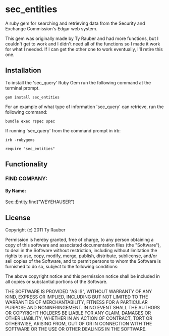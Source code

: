 # sec_entities

A ruby gem for searching and retrieving data from the Security and Exchange Commission's Edgar web system.

This gem was originally made by Ty Rauber and had more functions, but I couldn't get to work and I didn't need all of the functions so I made it work for what I needed.
If I can get the other one to work eventually, I'll retire this one.


## Installation

To install the 'sec_query' Ruby Gem run the following command at the terminal prompt.

`gem install sec_entities`

For an example of what type of information 'sec_query' can retrieve, run the following command:

`bundle exec rspec spec`

If running 'sec_query' from the command prompt in irb:

`irb -rubygems`

`require "sec_entities"`

## Functionality

### FIND COMPANY:

#### By Name:

Sec::Entity.find("WEYEHAUSER")


## License

Copyright (c) 2011 Ty Rauber

Permission is hereby granted, free of charge, to any person obtaining a copy of this software and associated documentation files (the "Software"), to deal in the Software without restriction, including without limitation the rights to use, copy, modify, merge, publish, distribute, sublicense, and/or sell copies of the Software, and to permit persons to whom the Software is furnished to do so, subject to the following conditions:

The above copyright notice and this permission notice shall be included in all copies or substantial portions of the Software.

THE SOFTWARE IS PROVIDED "AS IS", WITHOUT WARRANTY OF ANY KIND, EXPRESS OR IMPLIED, INCLUDING BUT NOT LIMITED TO THE WARRANTIES OF MERCHANTABILITY, FITNESS FOR A PARTICULAR PURPOSE AND NONINFRINGEMENT. IN NO EVENT SHALL THE AUTHORS OR COPYRIGHT HOLDERS BE LIABLE FOR ANY CLAIM, DAMAGES OR OTHER LIABILITY, WHETHER IN AN ACTION OF CONTRACT, TORT OR OTHERWISE, ARISING FROM, OUT OF OR IN CONNECTION WITH THE SOFTWARE OR THE USE OR OTHER DEALINGS IN THE SOFTWARE.
